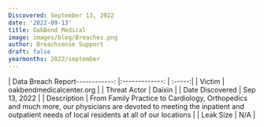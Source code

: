 ```yaml
---
Discovered: September 13, 2022
date: '2022-09-13'
title: OakBend Medical
image: images/blog/Breaches.png
author: Breachsense Support
draft: false
yearmonths: 2022/september
---
```


| Data Breach Report------------:     |:-------------:    | :-----:|
| Victim      | oakbendmedicalcenter.org      | 
| Threat Actor      | Daixin      | 
| Date Discovered      | Sep 13, 2022      | 
| Description      | From Family Practice to Cardiology, Orthopedics and much more, our physicians are devoted to meeting the inpatient and outpatient needs of local residents at all of our locations      | 
| Leak Size      | N/A      | 

